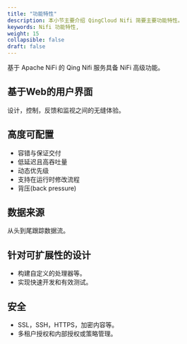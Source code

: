 ```yaml
---
title: "功能特性"
description: 本小节主要介绍 QingCloud Nifi 简要主要功能特性。 
keywords: Nifi 功能特性, 
weight: 15
collapsible: false
draft: false
---
```




基于 Apache NiFi 的 Qing Nifi 服务具备 NiFi 高级功能。

## 基于Web的用户界面

设计，控制，反馈和监视之间的无缝体验。

## 高度可配置
  
- 容错与保证交付
- 低延迟且高吞吐量
- 动态优先级
- 支持在运行时修改流程
- 背压(back pressure)

## 数据来源
  
从头到尾跟踪数据流。

## 针对可扩展性的设计

- 构建自定义的处理器等。
- 实现快速开发和有效测试。

## 安全

- SSL，SSH，HTTPS，加密内容等。
- 多租户授权和内部授权或策略管理。
